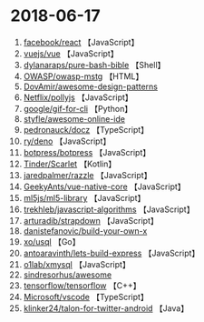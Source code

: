 # 2018-06-17

1. [facebook/react](https://github.com/facebook/react) 【JavaScript】
2. [vuejs/vue](https://github.com/vuejs/vue) 【JavaScript】
3. [dylanaraps/pure-bash-bible](https://github.com/dylanaraps/pure-bash-bible) 【Shell】
4. [OWASP/owasp-mstg](https://github.com/OWASP/owasp-mstg) 【HTML】
5. [DovAmir/awesome-design-patterns](https://github.com/DovAmir/awesome-design-patterns) 
6. [Netflix/pollyjs](https://github.com/Netflix/pollyjs) 【JavaScript】
7. [google/gif-for-cli](https://github.com/google/gif-for-cli) 【Python】
8. [styfle/awesome-online-ide](https://github.com/styfle/awesome-online-ide) 
9. [pedronauck/docz](https://github.com/pedronauck/docz) 【TypeScript】
10. [ry/deno](https://github.com/ry/deno) 【JavaScript】
11. [botpress/botpress](https://github.com/botpress/botpress) 【JavaScript】
12. [Tinder/Scarlet](https://github.com/Tinder/Scarlet) 【Kotlin】
13. [jaredpalmer/razzle](https://github.com/jaredpalmer/razzle) 【JavaScript】
14. [GeekyAnts/vue-native-core](https://github.com/GeekyAnts/vue-native-core) 【JavaScript】
15. [ml5js/ml5-library](https://github.com/ml5js/ml5-library) 【JavaScript】
16. [trekhleb/javascript-algorithms](https://github.com/trekhleb/javascript-algorithms) 【JavaScript】
17. [arturadib/strapdown](https://github.com/arturadib/strapdown) 【JavaScript】
18. [danistefanovic/build-your-own-x](https://github.com/danistefanovic/build-your-own-x) 
19. [xo/usql](https://github.com/xo/usql) 【Go】
20. [antoaravinth/lets-build-express](https://github.com/antoaravinth/lets-build-express) 【JavaScript】
21. [o1lab/xmysql](https://github.com/o1lab/xmysql) 【JavaScript】
22. [sindresorhus/awesome](https://github.com/sindresorhus/awesome) 
23. [tensorflow/tensorflow](https://github.com/tensorflow/tensorflow) 【C++】
24. [Microsoft/vscode](https://github.com/Microsoft/vscode) 【TypeScript】
25. [klinker24/talon-for-twitter-android](https://github.com/klinker24/talon-for-twitter-android) 【Java】

